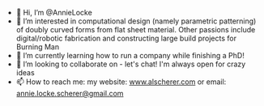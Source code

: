 - 👋 Hi, I’m @AnnieLocke
- 👀 I’m interested in computational design (namely parametric patterning) of doubly curved forms from flat sheet material. Other passions include digital/robotic fabrication and constructing large build projects for Burning Man
- 🌱 I’m currently learning how to run a company while finishing a PhD!
- 💞️ I’m looking to collaborate on - let's chat! I'm always open for crazy ideas
- 📫 How to reach me: my website: www.alscherer.com or email: annie.locke.scherer@gmail.com 

<!---
AnnieLocke/AnnieLocke is a ✨ special ✨ repository because its `README.md` (this file) appears on your GitHub profile.
You can click the Preview link to take a look at your changes.
--->
